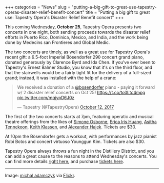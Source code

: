 +++
categories = "News"
slug = "putting-a-big-gift-to-great-use-tapestry-operas-disaster-relief-benefit-concert"
title = "Putting a big gift to great use: Tapestry Opera&#039;s Disaster Relief Benefit concert"
+++

This coming Wednesday, **October 25**, Tapestry Opera presents two concerts in one night, both sending proceeds towards the disaster relief efforts in Puerto Rico, Dominica, Mexico, and India, and the work being done by Medecins san Frontieres and Global Medic.

The two concerts are timely, as well as a great use for Tapestry Opera's recent gift: a 9.5-foot Imperial Bösendorfer 290 concert grand piano, donated generously by Clarence Byrd and Ida Chen. If you've ever been to Tapestry's Ernest Balmer Studio, you know that it's on the third floor, and that the stairwells would be a fairly tight fit for the delivery of a full-sized grand; instead, it was installed with the help of a crane:

<blockquote class="twitter-tweet" data-lang="en"><p lang="en" dir="ltr">We received a donation of a <a href="https://twitter.com/bosendorfer?ref_src=twsrc%5Etfw">@bosendorfer</a> piano - paying it forward w/ 2 disaster relief concerts on Oct 25! <a href="https://t.co/to0Ltc4mpg">https://t.co/to0Ltc4mpg</a> <a href="https://t.co/mqjypD6J0z">pic.twitter.com/mqjypD6J0z</a></p>&mdash; Tapestry (@TapestryOpera) <a href="https://twitter.com/TapestryOpera/status/918584965377548290?ref_src=twsrc%5Etfw">October 12, 2017</a></blockquote>
<script async src="//platform.twitter.com/widgets.js" charset="utf-8"></script>

The first of the two concerts starts at 7pm, featuring operatic and musical theatre offerings from the likes of [Simone Osborne](/scene/people/simone-osborne/), [Erica Iris Huang](/scene/people/erica-iris/), [Asitha Tennekoon](/scene/people/asitha-tennekoon/), [Keith Klassen](/scene/people/keith-klassen/), and [Alexander Hajek](/scene/people/alexander-hajek/). Tickets are $30.

At 10pm the Bösendorfer gets a workout, with performances by jazz pianist Robi Botos and concert virtuoso Younggun Kim. Tickets are also $30.

Tapestry Opera always throws a fun night in the Distillery District, and you can add a great cause to the reasons to attend Wednesday's concerts. You can find more details [right here](https://tapestryopera.com/tapestry-opera-receives-gift-of-225000-bosendorfer-piano-pays-it-forward-with-disaster-relief-concert-on-october-25/), and purchase [tickets here](https://tapestryopera.yapsody.com/event/index/162726/opera-for-disaster-relief).
***
Image: [michal adamczyk](https://www.flickr.com/photos/koczkodan/35686823500/in/photolist-Wnwijm-gYW8C4-ZcHfX3-i3UwHe-aifxbh-YenrGX-VxdV9N-9yq5S6-neahXz-7nER4d-ppvyt1-tNysJ-bkc9cm-TzBoD2-UyLLxc-fzT87v-8wyADj-rDewbi-ffyNGz-neahYX-hLLg6-7nAZgB-fA8Gj7-hLKUe-eJ5B8Y-6fR7D3-fPNtBk-2Q61X-5ANM3L-9zMy1v-neai6S-hLKMJ-neajBb-7nATZ4-ne9iD-8my6mv-neazy-hmM9jG-XcQ3Ky-ngcHtr-i3Ux8x-ngcJue-ngd8rp-7QrT1b-neaiAP-6UNMMz-neajPq-cq3sWy-ngd5JR-ngcHY4) via [Flickr](https://creativecommons.org/licenses/by/2.0/legalcode).
